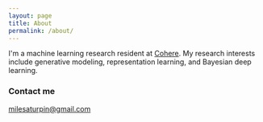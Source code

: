```yaml
---
layout: page
title: About
permalink: /about/
---
```


I'm a machine learning research resident at [Cohere](https://www.secant.ai). My research interests include generative modeling, representation learning, and Bayesian deep learning.

### Contact me

[milesaturpin@gmail.com](mailto:milesaturpin@gmail.com)